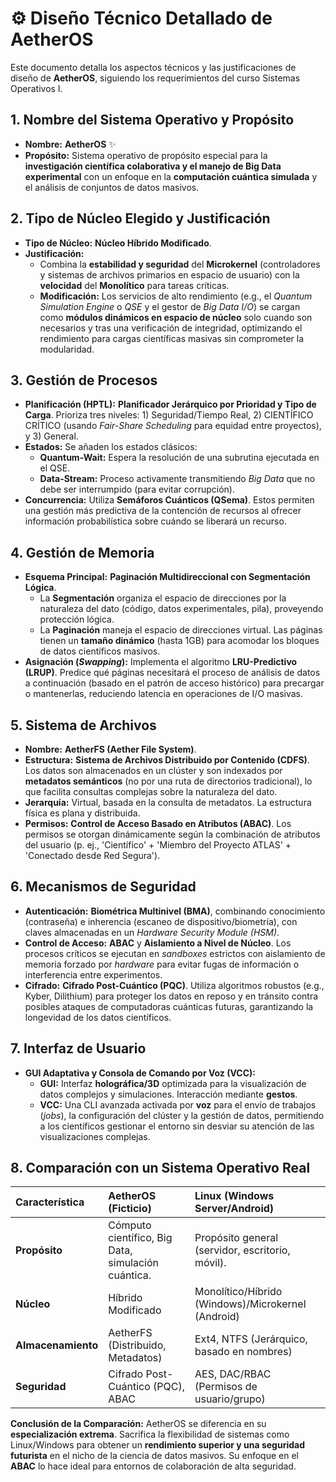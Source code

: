 # ⚙️ Diseño Técnico Detallado de AetherOS

Este documento detalla los aspectos técnicos y las justificaciones de diseño de **AetherOS**, siguiendo los requerimientos del curso Sistemas Operativos I.

## 1. Nombre del Sistema Operativo y Propósito

* **Nombre:** **AetherOS** ✨
* **Propósito:** Sistema operativo de propósito especial para la **investigación científica colaborativa y el manejo de Big Data experimental** con un enfoque en la **computación cuántica simulada** y el análisis de conjuntos de datos masivos.

## 2. Tipo de Núcleo Elegido y Justificación

* **Tipo de Núcleo:** **Núcleo Híbrido Modificado**.
* **Justificación:**
    * Combina la **estabilidad y seguridad** del **Microkernel** (controladores y sistemas de archivos primarios en espacio de usuario) con la **velocidad** del **Monolítico** para tareas críticas.
    * **Modificación:** Los servicios de alto rendimiento (e.g., el *Quantum Simulation Engine* o *QSE* y el gestor de *Big Data I/O*) se cargan como **módulos dinámicos en espacio de núcleo** solo cuando son necesarios y tras una verificación de integridad, optimizando el rendimiento para cargas científicas masivas sin comprometer la modularidad.

## 3. Gestión de Procesos

* **Planificación (HPTL):** **Planificador Jerárquico por Prioridad y Tipo de Carga**. Prioriza tres niveles: 1) Seguridad/Tiempo Real, 2) CIENTÍFICO CRÍTICO (usando *Fair-Share Scheduling* para equidad entre proyectos), y 3) General.
* **Estados:** Se añaden los estados clásicos:
    * **Quantum-Wait:** Espera la resolución de una subrutina ejecutada en el QSE.
    * **Data-Stream:** Proceso activamente transmitiendo *Big Data* que no debe ser interrumpido (para evitar corrupción).
* **Concurrencia:** Utiliza **Semáforos Cuánticos (QSema)**. Estos permiten una gestión más predictiva de la contención de recursos al ofrecer información probabilística sobre cuándo se liberará un recurso.

## 4. Gestión de Memoria

* **Esquema Principal:** **Paginación Multidireccional con Segmentación Lógica**.
    * La **Segmentación** organiza el espacio de direcciones por la naturaleza del dato (código, datos experimentales, pila), proveyendo protección lógica.
    * La **Paginación** maneja el espacio de direcciones virtual. Las páginas tienen un **tamaño dinámico** (hasta 1GB) para acomodar los bloques de datos científicos masivos.
* **Asignación (*Swapping*):** Implementa el algoritmo **LRU-Predictivo (LRUP)**. Predice qué páginas necesitará el proceso de análisis de datos a continuación (basado en el patrón de acceso histórico) para precargar o mantenerlas, reduciendo latencia en operaciones de I/O masivas.

## 5. Sistema de Archivos

* **Nombre:** **AetherFS (Aether File System)**.
* **Estructura:** **Sistema de Archivos Distribuido por Contenido (CDFS)**. Los datos son almacenados en un clúster y son indexados por **metadatos semánticos** (no por una ruta de directorios tradicional), lo que facilita consultas complejas sobre la naturaleza del dato.
* **Jerarquía:** Virtual, basada en la consulta de metadatos. La estructura física es plana y distribuida.
* **Permisos:** **Control de Acceso Basado en Atributos (ABAC)**. Los permisos se otorgan dinámicamente según la combinación de atributos del usuario (p. ej., 'Científico' + 'Miembro del Proyecto ATLAS' + 'Conectado desde Red Segura').

## 6. Mecanismos de Seguridad

* **Autenticación:** **Biométrica Multinivel (BMA)**, combinando conocimiento (contraseña) e inherencia (escaneo de dispositivo/biometría), con claves almacenadas en un *Hardware Security Module (HSM)*.
* **Control de Acceso:** **ABAC** y **Aislamiento a Nivel de Núcleo**. Los procesos críticos se ejecutan en *sandboxes* estrictos con aislamiento de memoria forzado por *hardware* para evitar fugas de información o interferencia entre experimentos.
* **Cifrado:** **Cifrado Post-Cuántico (PQC)**. Utiliza algoritmos robustos (e.g., Kyber, Dilithium) para proteger los datos en reposo y en tránsito contra posibles ataques de computadoras cuánticas futuras, garantizando la longevidad de los datos científicos.

## 7. Interfaz de Usuario

* **GUI Adaptativa y Consola de Comando por Voz (VCC):**
    * **GUI:** Interfaz **holográfica/3D** optimizada para la visualización de datos complejos y simulaciones. Interacción mediante **gestos**.
    * **VCC:** Una CLI avanzada activada por **voz** para el envío de trabajos (*jobs*), la configuración del clúster y la gestión de datos, permitiendo a los científicos gestionar el entorno sin desviar su atención de las visualizaciones complejas.

## 8. Comparación con un Sistema Operativo Real

| Característica | AetherOS (Ficticio) | Linux (Windows Server/Android) |
| :--- | :--- | :--- |
| **Propósito** | Cómputo científico, Big Data, simulación cuántica. | Propósito general (servidor, escritorio, móvil). |
| **Núcleo** | Híbrido Modificado | Monolítico/Híbrido (Windows)/Microkernel (Android) |
| **Almacenamiento** | AetherFS (Distribuido, Metadatos) | Ext4, NTFS (Jerárquico, basado en nombres) |
| **Seguridad** | Cifrado Post-Cuántico (PQC), ABAC | AES, DAC/RBAC (Permisos de usuario/grupo) |

**Conclusión de la Comparación:** AetherOS se diferencia en su **especialización extrema**. Sacrifica la flexibilidad de sistemas como Linux/Windows para obtener un **rendimiento superior y una seguridad futurista** en el nicho de la ciencia de datos masivos. Su enfoque en el **ABAC** lo hace ideal para entornos de colaboración de alta seguridad.
